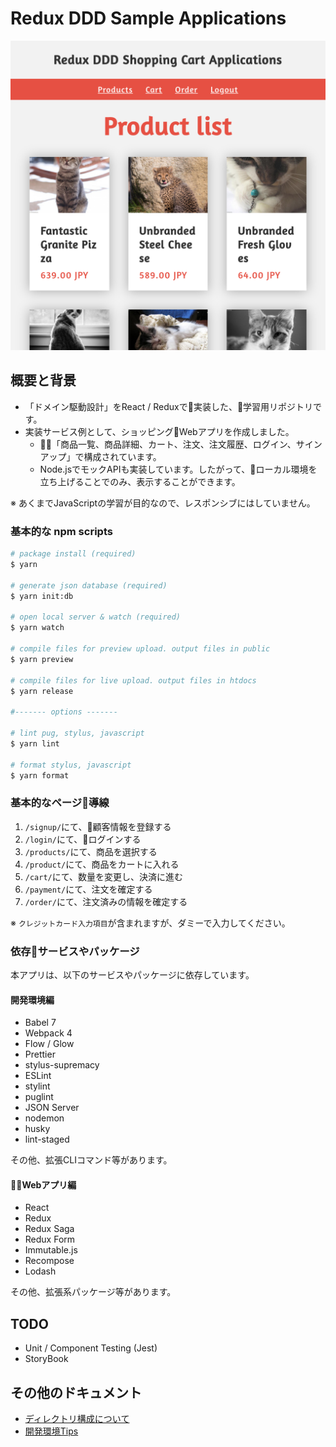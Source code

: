 # Redux DDD Sample Applications

<img src="./docs/thumb.png">

## 概要と背景

* 「ドメイン駆動設計」をReact / Reduxで実装した、学習用リポジトリです。
* 実装サービス例として、ショッピングWebアプリを作成しました。
  * 「商品一覧、商品詳細、カート、注文、注文履歴、ログイン、サインアップ」で構成されています。
  * Node.jsでモックAPIも実装しています。したがって、ローカル環境を立ち上げることでのみ、表示することができます。

※ あくまでJavaScriptの学習が目的なので、レスポンシブにはしていません。

### 基本的な npm scripts
```zsh
# package install (required)
$ yarn

# generate json database (required)
$ yarn init:db

# open local server & watch (required)
$ yarn watch

# compile files for preview upload. output files in public
$ yarn preview

# compile files for live upload. output files in htdocs
$ yarn release

#------- options -------

# lint pug, stylus, javascript
$ yarn lint

# format stylus, javascript
$ yarn format

```

### 基本的なページ導線

1. `/signup/`にて、顧客情報を登録する
2. `/login/`にて、ログインする
3. `/products/`にて、商品を選択する
4. `/product/`にて、商品をカートに入れる
5. `/cart/`にて、数量を変更し、決済に進む
6. `/payment/`にて、注文を確定する
7. `/order/`にて、注文済みの情報を確定する

※ `クレジットカード入力項目`が含まれますが、ダミーで入力してください。


### 依存サービスやパッケージ

本アプリは、以下のサービスやパッケージに依存しています。

#### 開発環境編

* Babel 7
* Webpack 4
* Flow / Glow
* Prettier
* stylus-supremacy
* ESLint
* stylint
* puglint
* JSON Server
* nodemon
* husky
* lint-staged

その他、拡張CLIコマンド等があります。

#### Webアプリ編

* React
* Redux
* Redux Saga
* Redux Form
* Immutable.js
* Recompose
* Lodash

その他、拡張系パッケージ等があります。

## TODO

* Unit / Component Testing (Jest)
* StoryBook

## その他のドキュメント

* [ディレクトリ構成について](https://i-studio.commits.jp/ist-tech/rrd-boilerplate/blob/master/docs/directory.md)
* [開発環境Tips](https://i-studio.commits.jp/ist-tech/rrd-boilerplate/blob/master/docs/tips.md)